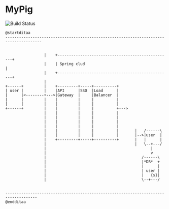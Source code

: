 # MyPig



![Build Status](http://www.plantuml.com/plantuml/png/SoWkIImgISaiIKpaqgK9uEBYKa07DI12ctIpj74OLQCGN52KcPUka9nJcg905AYXlQjG0HVKP6rSzcaZaN2LN3KAfSMfHKW6GZpi6E09vGO7-mD9d_p459Z7e6fhR91DjgjnJon9BK-iX3cknYan9p4l6MWsaXRqO4NrJmroy96X1Ni8uD42TZZEECTj4p3SoD6aG2-ho7CTZDQ716CC1QQ0qWCuNH6H3x2cIvYw6lm-8YOZ0d4Cn7nzyarHeDWTK516aGa4eeP8JsYvE6a1Ou0oGwWH8B32XsANL1VNKcO8F8LmqQIQud98pKi1ru80)









```uml
@startditaa
--------------------------------------------------------------------------------------


                 |    +--------------------------------------------------+
                 |    | Spring clud                                      |
                 |    +--------------------------------------------------+
                 |                  
+------+         |    +---------+-----+----------+
| user |         |    |API      |SSO  |Load      |
|      |<--------+--->|Gateway  |     |Balancer  |
|      |         |    |         |     |          |
|      |         |    |         |     |          |
+------+         |    |         |     |          +--->
                 |    |         |     |          |
                 |    |         |     |          |
                 |    |         |     |          |
                 |    |         |     |          |
                 |    |         |     |          |       |   /------\
                 |    |         |     |          |       |-->|user  |
                 |    +---------+-----+----------+       |   |      |
                 |                                       |   \--+---/
                 |                                              |
                 |                                              v
                 |                                          /------\
                 |                                          |*DB*  +
                 |                                          |      |
                 |                                          | user |
                 |                                          |   {s}|
                 |                                          \--+---/


------------------------------------------------------------------------------------
@endditaa
```
